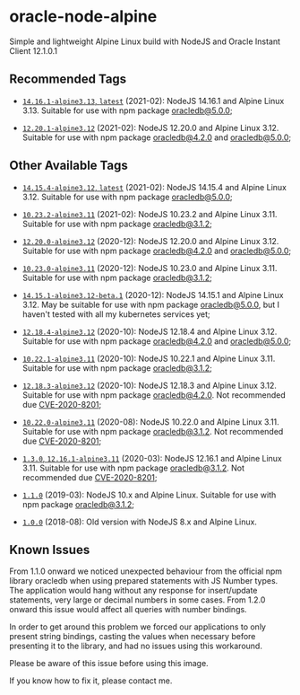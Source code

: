 # oracle-node-alpine
Simple and lightweight Alpine Linux build with NodeJS and Oracle Instant Client 12.1.0.1

## Recommended Tags

* [```14.16.1-alpine3.13```, ```latest```](https://github.com/dnorio/oracle-node-alpine/commit/c3b09aa64a3a6cac4518de8913d1ee5f362f137d) (2021-02): NodeJS 14.16.1 and Alpine Linux 3.13. Suitable for use with npm package oracledb@5.0.0;

* [```12.20.1-alpine3.12```](https://github.com/dnorio/oracle-node-alpine/commit/10f7d1d5201268ba1db827e30947a68530762680) (2021-02): NodeJS 12.20.0 and Alpine Linux 3.12. Suitable for use with npm package oracledb@4.2.0 and oracledb@5.0.0;

## Other Available Tags

* [```14.15.4-alpine3.12```, ```latest```](https://github.com/dnorio/oracle-node-alpine/commit/c3b09aa64a3a6cac4518de8913d1ee5f362f137d) (2021-02): NodeJS 14.15.4 and Alpine Linux 3.12. Suitable for use with npm package oracledb@5.0.0;

* [```10.23.2-alpine3.11```](https://github.com/dnorio/oracle-node-alpine/commit/6a68bd6c213289eaac13cae6bce19aa642cc2d47) (2021-02): NodeJS 10.23.2 and Alpine Linux 3.11. Suitable for use with npm package oracledb@3.1.2;

* [```12.20.0-alpine3.12```](https://github.com/dnorio/oracle-node-alpine/commit/f18a6fc95fb76265ac249509f915aab8d2c92ae9) (2020-12): NodeJS 12.20.0 and Alpine Linux 3.12. Suitable for use with npm package oracledb@4.2.0 and oracledb@5.0.0;

* [```10.23.0-alpine3.11```](https://github.com/dnorio/oracle-node-alpine/commit/1b93894a620bda4c0015d334c8b3be2f40167c40) (2020-12): NodeJS 10.23.0 and Alpine Linux 3.11. Suitable for use with npm package oracledb@3.1.2;

* [```14.15.1-alpine3.12-beta.1```](https://github.com/dnorio/oracle-node-alpine/commit/7bacc40ce5aa67e5fcca4bba58fbbb66f518af48) (2020-12): NodeJS 14.15.1 and Alpine Linux 3.12. May be suitable for use with npm package oracledb@5.0.0, but I haven't tested with all my kubernetes services yet;

* [```12.18.4-alpine3.12```](https://github.com/dnorio/oracle-node-alpine/commit/7582f5752d1ceb0a60e03873ee78e51bab77e143) (2020-10): NodeJS 12.18.4 and Alpine Linux 3.12. Suitable for use with npm package oracledb@4.2.0 and oracledb@5.0.0;

* [```10.22.1-alpine3.11```](https://github.com/dnorio/oracle-node-alpine/commit/21fe03a4d92703b8600b450c7464041e8ccd2ff3) (2020-10): NodeJS 10.22.1 and Alpine Linux 3.11. Suitable for use with npm package oracledb@3.1.2;

* [```12.18.3-alpine3.12```](https://github.com/dnorio/oracle-node-alpine/commit/586ad885bdc32b72079d165922c6d7214f947ae3) (2020-10): NodeJS 12.18.3 and Alpine Linux 3.12. Suitable for use with npm package oracledb@4.2.0. Not recommended due [CVE-2020-8201](https://cve.mitre.org/cgi-bin/cvename.cgi?name=CVE-2020-8201);

* [```10.22.0-alpine3.11```](https://github.com/dnorio/oracle-node-alpine/commit/a515fd7d2cf01c89fe7aec7af2099d358da2747c) (2020-08): NodeJS 10.22.0 and Alpine Linux 3.11. Suitable for use with npm package oracledb@3.1.2. Not recommended due [CVE-2020-8201](https://cve.mitre.org/cgi-bin/cvename.cgi?name=CVE-2020-8201);

* [```1.3.0```, ```12.16.1-alpine3.11```](https://github.com/dnorio/oracle-node-alpine/commit/8549b389da3bc43219ee54d59eb93a1992b4b0f0) (2020-03): NodeJS 12.16.1 and Alpine Linux 3.11. Suitable for use with npm package oracledb@3.1.2. Not recommended due [CVE-2020-8201](https://cve.mitre.org/cgi-bin/cvename.cgi?name=CVE-2020-8201);

* [```1.1.0```](https://github.com/dnorio/oracle-node-alpine/tree/5f1251b7eb366a6959553ac77be682739ba331a9) (2019-03): NodeJS 10.x and Alpine Linux. Suitable for use with npm package oracledb@3.1.2;

* [```1.0.0```](https://github.com/dnorio/oracle-node-alpine/tree/fb5ebca57447f3eeff1283dd9c8da94e058de177) (2018-08): Old version with NodeJS 8.x and Alpine Linux.

## Known Issues
From 1.1.0 onward we noticed unexpected behaviour from the official npm library oracledb when using prepared statements with JS Number types. The application would hang without any response for insert/update statements, very large or decimal numbers in some cases. From 1.2.0 onward this issue would affect all queries with number bindings.

In order to get around this problem we forced our applications to only present string bindings, casting the values when necessary before presenting it to the library, and had no issues using this workaround.

Please be aware of this issue before using this image.

If you know how to fix it, please contact me.
